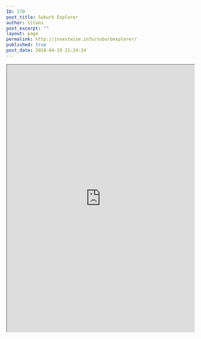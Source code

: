 ```yaml
---
ID: 270
post_title: Suburb Explorer
author: titans
post_excerpt: ""
layout: page
permalink: http://investwise.info/suburbexplorer/
published: true
post_date: 2018-04-19 21:24:14
---
```

<iframe src="https://public.tableau.com/shared/KFBFG87T8?:showVizHome=no&amp;:embed=true" width=100% height="720"></iframe>